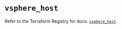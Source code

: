 # `vsphere_host`

Refer to the Terraform Registry for docs: [`vsphere_host`](https://registry.terraform.io/providers/vmware/vsphere/2.14.2/docs/resources/host).
